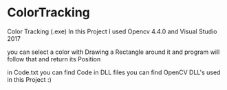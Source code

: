 # ColorTracking
Color Tracking (.exe)
In this Project I used Opencv 4.4.0 and Visual Studio 2017 

you can select a color with Drawing a Rectangle around it 
and program will follow that and return its Position 

in Code.txt you can find Code
in DLL files you can find OpenCV DLL's used in this Project :)
